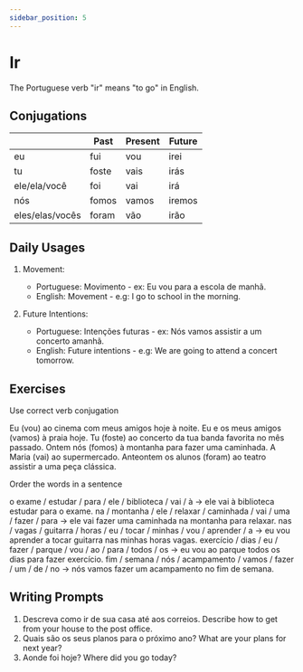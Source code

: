 ```yaml
---
sidebar_position: 5
---
```


# Ir

The Portuguese verb "ir" means "to go" in English.

## Conjugations

|                 | Past  | Present | Future |
| --------------- | ----- | ------- | ------ |
| eu              | fui   | vou     | irei   |
| tu              | foste | vais    | irás   |
| ele/ela/você    | foi   | vai     | irá    |
| nós             | fomos | vamos   | iremos |
| eles/elas/vocês | foram | vão     | irão   |

## Daily Usages

1. Movement:

   - Portuguese: Movimento - ex: Eu vou para a escola de manhã.
   - English: Movement - e.g: I go to school in the morning.

2. Future Intentions:

   - Portuguese: Intenções futuras - ex: Nós vamos assistir a um concerto amanhã.
   - English: Future intentions - e.g: We are going to attend a concert tomorrow.

## Exercises

Use correct verb conjugation

Eu (vou) ao cinema com meus amigos hoje à noite.
Eu e os meus amigos (vamos) à praia hoje.
Tu (foste) ao concerto da tua banda favorita no mês passado.
Ontem nós (fomos) à montanha para fazer uma caminhada.
A Maria (vai) ao supermercado.
Anteontem os alunos (foram) ao teatro assistir a uma peça clássica.

Order the words in a sentence

o exame / estudar / para / ele / biblioteca / vai / à -> ele vai à biblioteca estudar para o exame.
na / montanha / ele / relaxar / caminhada / vai / uma / fazer / para -> ele vai fazer uma caminhada na montanha para relaxar.
nas / vagas / guitarra / horas / eu / tocar / minhas / vou / aprender / a -> eu vou aprender a tocar guitarra nas minhas horas vagas.
exercício / dias / eu / fazer / parque / vou / ao / para / todos / os -> eu vou ao parque todos os dias para fazer exercício.
fim / semana / nós / acampamento / vamos / fazer / um / de / no -> nós vamos fazer um acampamento no fim de semana.

## Writing Prompts

1. Descreva como ir de sua casa até aos correios. Describe how to get from your house to the post office.
2. Quais são os seus planos para o próximo ano? What are your plans for next year?
3. Aonde foi hoje? Where did you go today?

